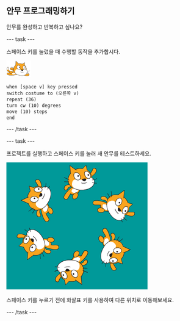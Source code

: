 ## 안무 프로그래밍하기

안무를 완성하고 반복하고 싶나요?

--- task ---

스페이스 키를 눌렀을 때 수행할 동작을 추가합시다.

![수영하는 고양이 스프라이트](images/swimmer-sprite.png)

```blocks3
when [space v] key pressed
switch costume to (오른쪽 v)
repeat (36)
turn cw (10) degrees
move (10) steps
end
```

--- /task ---

--- task ---

프로젝트를 실행하고 스페이스 키를 눌러 새 안무를 테스트하세요.

![이리저리 수영하는 스프라이트](images/swim-routine.png)

스페이스 키를 누르기 전에 화살표 키를 사용하여 다른 위치로 이동해보세요.

--- /task ---




